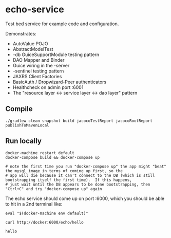 # echo-service
Test bed service for example code and configuration.

Demonstrates:
* AutoValue POJO
* AbstractModelTest
* -db GuiceSupportModule testing pattern
* DAO Mapper and Binder
* Guice wiring in the -server
* -sentinel testing pattern
* JAXRS Client Factories
* BasicAuth / Dropwizard-Peer authenticators
* Healthcheck on admin port :6001
* The "resource layer <-> service layer <-> dao layer" pattern

## Compile
`./gradlew clean snapshot build jacocoTestReport jacocoRootReport publishToMavenLocal`

## Run locally
```
docker-machine restart default
docker-compose build && docker-compose up

# note the first time you run "docker-compose up" the app might "beat" the mysql image in terms of coming up first, so the
# app will die because it can't connect to the DB (which is still bootstrapping itself the first time).  If this happens,
# just wait until the DB appears to be done bootstrapping, then "Ctrl+C" and try "docker-compose up" again
```

The echo service should come up on port :6000, which you should be able to hit in a 2nd terminal like:
```
eval "$(docker-machine env default)"

curl http://docker:6000/echo/hello

hello
```
